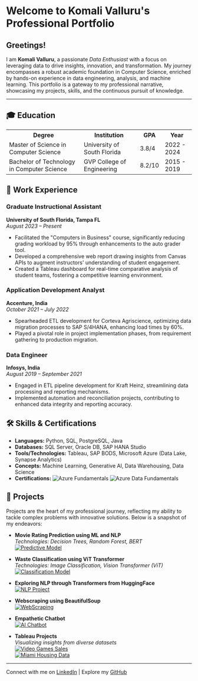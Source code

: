 <!DOCTYPE html>
<html lang="en">
<head>
    <meta charset="UTF-8">
    <meta name="viewport" content="width=device-width, initial-scale=1.0">
    <title>Komali Valluru's Professional Portfolio</title>
</head>
<body>

# Welcome to Komali Valluru's Professional Portfolio

## Greetings!

<p>I am <strong>Komali Valluru</strong>, a passionate <em>Data Enthusiast</em> with a focus on leveraging data to drive insights, innovation, and transformation. My journey encompasses a robust academic foundation in Computer Science, enriched by hands-on experience in data engineering, analysis, and machine learning. This portfolio is a gateway to my professional narrative, showcasing my projects, skills, and the continuous pursuit of knowledge.</p>

---

## 🎓 Education

<table>
    <tr>
        <th>Degree</th>
        <th>Institution</th>
        <th>GPA</th>
        <th>Year</th>
    </tr>
    <tr>
        <td>Master of Science in Computer Science</td>
        <td>University of South Florida</td>
        <td>3.8/4</td>
        <td>2022 - 2024</td>
    </tr>
    <tr>
        <td>Bachelor of Technology in Computer Science</td>
        <td>GVP College of Engineering</td>
        <td>8.2/10</td>
        <td>2015 - 2019</td>
    </tr>
</table>

## 💼 Work Experience

### Graduate Instructional Assistant
**University of South Florida, Tampa FL**  
_August 2023 – Present_
- Facilitated the "Computers in Business" course, significantly reducing grading workload by 95% through enhancements to the auto grader tool.
- Developed a comprehensive web report drawing insights from Canvas APIs to augment instructors' understanding of student engagement.
- Created a Tableau dashboard for real-time comparative analysis of student teams, fostering a competitive learning environment.

### Application Development Analyst
**Accenture, India**  
_October 2021 – July 2022_
- Spearheaded ETL development for Corteva Agriscience, optimizing data migration processes to SAP S/4HANA, enhancing load times by 60%.
- Played a pivotal role in project implementation phases, from requirement gathering to production migration.

### Data Engineer
**Infosys, India**  
_August 2019 – September 2021_
- Engaged in ETL pipeline development for Kraft Heinz, streamlining data processing and reporting mechanisms.
- Implemented automation and reconciliation projects, contributing to enhanced data integrity and reporting accuracy.

## 🛠 Skills & Certifications

- **Languages:** Python, SQL, PostgreSQL, Java
- **Databases:** SQL Server, Oracle DB, SAP HANA Studio
- **Tools/Technologies:** Tableau, SAP BODS, Microsoft Azure (Data Lake, Synapse Analytics)
- **Concepts:** Machine Learning, Generative AI, Data Warehousing, Data Science
- **Certifications:** ![Azure Fundamentals](https://img.shields.io/badge/Azure-Fundamentals-blue) ![Azure Data Fundamentals](https://img.shields.io/badge/Azure-Data%20Fundamentals-blue)

## 🚀 Projects

<p>Projects are the heart of my professional journey, reflecting my ability to tackle complex problems with innovative solutions. Below is a snapshot of my endeavors:</p>

- **Movie Rating Prediction using ML and NLP**  
  _Technologies: Decision Trees, Random Forest, BERT_  
  [![Predictive Model](https://img.shields.io/badge/Project-Link-brightgreen)](https://github.com/KomaliValluru/Movie-Rating-Prediction)

- **Waste Classification using ViT Transformer**  
  _Technologies: Image Classification, Vision Transformer (ViT)_  
  [![Classification Model](https://img.shields.io/badge/Project-Link-brightgreen)](https://github.com/KomaliValluru/waste-classification)

- **Exploring NLP through Transformers from HuggingFace**  
  [![NLP Project](https://img.shields.io/badge/Project-Link-brightgreen)](https://github.com/KomaliValluru/LLMs/blob/main/Exploring%20NLP%20through%20Hugging%20Face%20Transformers%20Library.ipynb)

- **Webscraping using BeautifulSoup**  
  [![WebScraping](https://img.shields.io/badge/Project-Link-brightgreen)](https://github.com/KomaliValluru/DS/blob/LLM/webscraping_beautifulsoup.ipynb)

- **Empathetic Chatbot**  
  [![AI Chatbot](https://img.shields.io/badge/Project-Link-brightgreen)](https://github.com/KomaliValluru/LLMs/blob/main/Prompt_engineering.ipynb)

- **Tableau Projects**  
  _Visualizing insights from diverse datasets_  
  [![Video Games Sales](https://img.shields.io/badge/Project-Link-brightgreen)](https://github.com/KomaliValluru/DS/blob/LLM/video_games_sales.md)  
  [![Miami Housing Data](https://img.shields.io/badge/Project-Link-brightgreen)](https://github.com/KomaliValluru/DS/blob/LLM/Miami%20Housing%20Data.md)

---

<p>Connect with me on <a href="https://linkedin.com/in/komali-valluru/">LinkedIn</a> | Explore my <a href="https://github.com/KomaliValluru">GitHub</a></p>

</body>
</html>

